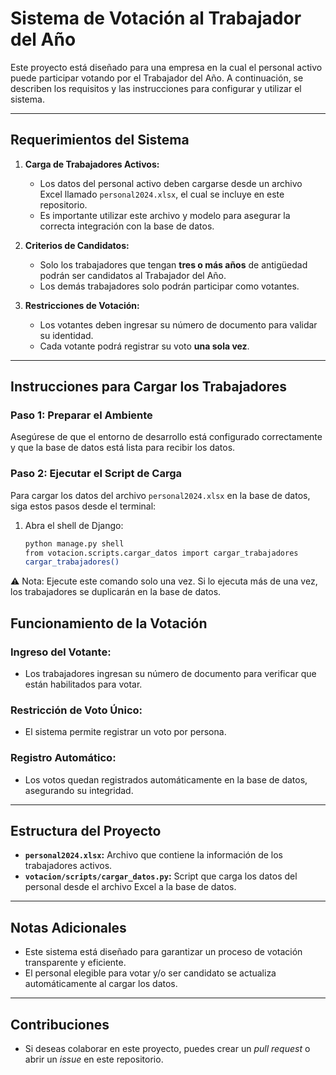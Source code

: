 # Sistema de Votación al Trabajador del Año

Este proyecto está diseñado para una empresa en la cual el personal activo puede participar votando por el Trabajador del Año. A continuación, se describen los requisitos y las instrucciones para configurar y utilizar el sistema.

---

## **Requerimientos del Sistema**
1. **Carga de Trabajadores Activos:**
   - Los datos del personal activo deben cargarse desde un archivo Excel llamado `personal2024.xlsx`, el cual se incluye en este repositorio.
   - Es importante utilizar este archivo y modelo para asegurar la correcta integración con la base de datos.

2. **Criterios de Candidatos:**
   - Solo los trabajadores que tengan **tres o más años** de antigüedad podrán ser candidatos al Trabajador del Año.
   - Los demás trabajadores solo podrán participar como votantes.

3. **Restricciones de Votación:**
   - Los votantes deben ingresar su número de documento para validar su identidad.
   - Cada votante podrá registrar su voto **una sola vez**.

---

## **Instrucciones para Cargar los Trabajadores**

### **Paso 1: Preparar el Ambiente**
Asegúrese de que el entorno de desarrollo está configurado correctamente y que la base de datos está lista para recibir los datos.

### **Paso 2: Ejecutar el Script de Carga**
Para cargar los datos del archivo `personal2024.xlsx` en la base de datos, siga estos pasos desde el terminal:  
1. Abra el shell de Django:
   ```bash
   python manage.py shell
   from votacion.scripts.cargar_datos import cargar_trabajadores
   cargar_trabajadores()

⚠️ Nota:
Ejecute este comando solo una vez. Si lo ejecuta más de una vez, los trabajadores se duplicarán en la base de datos.

## **Funcionamiento de la Votación**
### **Ingreso del Votante:**
- Los trabajadores ingresan su número de documento para verificar que están habilitados para votar.

### **Restricción de Voto Único:**
- El sistema permite registrar un voto por persona.

### **Registro Automático:**
- Los votos quedan registrados automáticamente en la base de datos, asegurando su integridad.

---

## **Estructura del Proyecto**
- **`personal2024.xlsx`:** Archivo que contiene la información de los trabajadores activos.
- **`votacion/scripts/cargar_datos.py`:** Script que carga los datos del personal desde el archivo Excel a la base de datos.

---

## **Notas Adicionales**
- Este sistema está diseñado para garantizar un proceso de votación transparente y eficiente.
- El personal elegible para votar y/o ser candidato se actualiza automáticamente al cargar los datos.

---

## **Contribuciones**
- Si deseas colaborar en este proyecto, puedes crear un *pull request* o abrir un *issue* en este repositorio.



